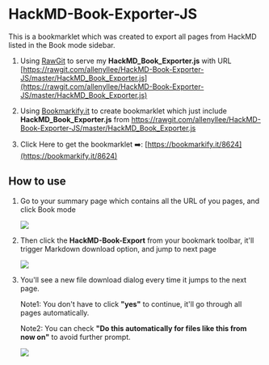 # HackMD-Book-Exporter-JS

This is a bookmarklet which was created to export all pages from HackMD listed in the Book mode sidebar. 


1. Using [RawGit](https://rawgit.com/) to serve my __HackMD_Book_Exporter.js__ with URL 
[https://rawgit.com/allenyllee/HackMD-Book-Exporter-JS/master/HackMD_Book_Exporter.js](https://rawgit.com/allenyllee/HackMD-Book-Exporter-JS/master/HackMD_Book_Exporter.js)

2. Using [Bookmarkify.it](https://bookmarkify.it/) to create bookmarklet which just include __HackMD_Book_Exporter.js__ from https://rawgit.com/allenyllee/HackMD-Book-Exporter-JS/master/HackMD_Book_Exporter.js 

3. Click Here to get the bookmarklet ➡️: [https://bookmarkify.it/8624](https://bookmarkify.it/8624)

## How to use

1. Go to your summary page which contains all the URL of you pages, and click Book mode

    ![](https://i.imgur.com/JGFwVrS.png)

2. Then click the __HackMD-Book-Export__ from your bookmark toolbar, it'll trigger Markdown download option, and jump to next page

    ![](https://screenshotscdn.firefoxusercontent.com/images/2d488a62-06f5-4b6c-8fb3-7746dd069c15.png)

3. You'll see a new file download dialog every time it jumps to the next page. 

    Note1: You don't have to click __"yes"__ to continue, it'll go through all pages automatically.
    
    Note2: You can check __"Do this automatically for files like this from now on"__ to avoid further prompt.

    ![](https://screenshotscdn.firefoxusercontent.com/images/2acadd2f-bf6e-44d8-ba5f-62856d05bce8.png)

